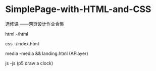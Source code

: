 # SimplePage-with-HTML-and-CSS
选修课 ——网页设计作业合集


html -/html

css -/index.html

media -media && landing.html (APlayer)

js -js (p5 draw a clock)  


